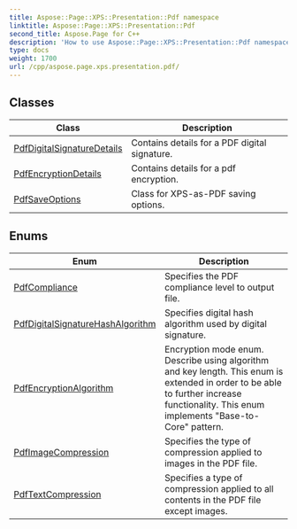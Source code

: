 ```yaml
---
title: Aspose::Page::XPS::Presentation::Pdf namespace
linktitle: Aspose::Page::XPS::Presentation::Pdf
second_title: Aspose.Page for C++
description: 'How to use Aspose::Page::XPS::Presentation::Pdf namespace in C++.'
type: docs
weight: 1700
url: /cpp/aspose.page.xps.presentation.pdf/
---
```




## Classes

| Class | Description |
| --- | --- |
| [PdfDigitalSignatureDetails](./pdfdigitalsignaturedetails/) | Contains details for a PDF digital signature. |
| [PdfEncryptionDetails](./pdfencryptiondetails/) | Contains details for a pdf encryption. |
| [PdfSaveOptions](./pdfsaveoptions/) | Class for XPS-as-PDF saving options. |
## Enums

| Enum | Description |
| --- | --- |
| [PdfCompliance](./pdfcompliance/) | Specifies the PDF compliance level to output file. |
| [PdfDigitalSignatureHashAlgorithm](./pdfdigitalsignaturehashalgorithm/) | Specifies digital hash algorithm used by digital signature. |
| [PdfEncryptionAlgorithm](./pdfencryptionalgorithm/) | Encryption mode enum. Describe using algorithm and key length. This enum is extended in order to be able to further increase functionality. This enum implements "Base-to-Core" pattern. |
| [PdfImageCompression](./pdfimagecompression/) | Specifies the type of compression applied to images in the PDF file. |
| [PdfTextCompression](./pdftextcompression/) | Specifies a type of compression applied to all contents in the PDF file except images. |
